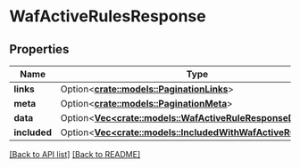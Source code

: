 # WafActiveRulesResponse

## Properties

Name | Type | Description | Notes
------------ | ------------- | ------------- | -------------
**links** | Option<[**crate::models::PaginationLinks**](PaginationLinks.md)> |  | 
**meta** | Option<[**crate::models::PaginationMeta**](PaginationMeta.md)> |  | 
**data** | Option<[**Vec&lt;crate::models::WafActiveRuleResponseData&gt;**](WafActiveRuleResponseData.md)> |  | 
**included** | Option<[**Vec&lt;crate::models::IncludedWithWafActiveRuleItem&gt;**](IncludedWithWafActiveRuleItem.md)> |  | 

[[Back to API list]](../README.md#documentation-for-api-endpoints) [[Back to README]](../README.md)


